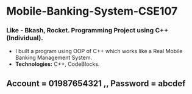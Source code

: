 # Mobile-Banking-System-CSE107

### Like - Bkash, Rocket. Programming Project using C++ (Individual).
- I built a program using OOP of C++ which works like a Real Mobile Banking Management System.
- **Technologies:** C++, CodeBlocks.

## Account = 01987654321 ,, Password = abcdef
